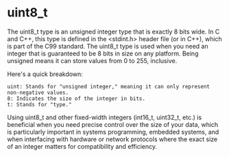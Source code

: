 # uint8_t
The uint8_t type is an unsigned integer type that is exactly 8 bits wide. In C and C++, this type is defined in the <stdint.h> header file (or <cstdint> in C++), which is part of the C99 standard. The uint8_t type is used when you need an integer that is guaranteed to be 8 bits in size on any platform. Being unsigned means it can store values from 0 to 255, inclusive.

Here's a quick breakdown:

    uint: Stands for "unsigned integer," meaning it can only represent non-negative values.
    8: Indicates the size of the integer in bits.
    t: Stands for "type."

Using uint8_t and other fixed-width integers (int16_t, uint32_t, etc.) is beneficial when you need precise control over the size of your data, which is particularly important in systems programming, embedded systems, and when interfacing with hardware or network protocols where the exact size of an integer matters for compatibility and efficiency.

